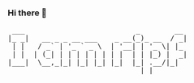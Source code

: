 ### Hi there 👋

<pre>
 ___                          _        __
|_ _|   __ _ _ __ ___    _ __(_)_ __  / _|
 | |   / _` | '_ ` _ \  | '__| | '_ \| |_
 | |  | (_| | | | | | | | |  | | |_) |  _|
|___|  \__,_|_| |_| |_| |_|  |_| .__/|_|
                               |_|
</pre>

<!--
**ripf/ripf** is a ✨ _special_ ✨ repository because its `README.md` (this file) appears on your GitHub profile.

Here are some ideas to get you started:

- 🔭 I’m currently working on ...
- 🌱 I’m currently learning ...
- 👯 I’m looking to collaborate on ...
- 🤔 I’m looking for help with ...
- 💬 Ask me about ...
- 📫 How to reach me: ...
- 😄 Pronouns: ...
- ⚡ Fun fact: ...
-->
